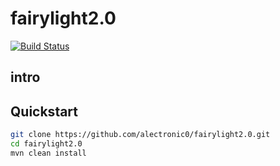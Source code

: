 # fairylight2.0
[![Build Status](https://travis-ci.org/alectronic0/FizzBuzz.svg?branch=master)](https://travis-ci.org/alectronic0/fairylight2.0)

## intro

## Quickstart
```bash
git clone https://github.com/alectronic0/fairylight2.0.git
cd fairylight2.0
mvn clean install
```
